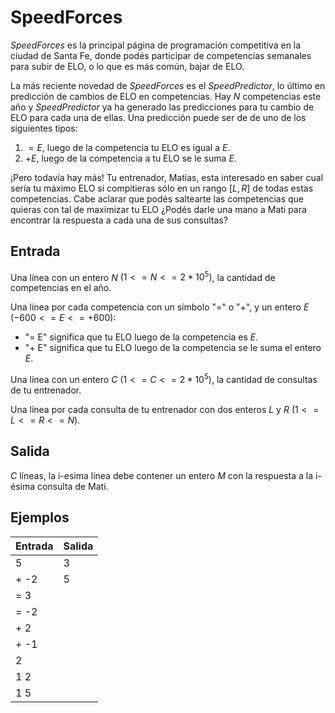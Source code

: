 # SpeedForces

_SpeedForces_ es la principal página de programación competitiva en la ciudad de Santa Fe, donde podés participar de competencias semanales para subir de ELO, o lo que es más común, bajar de ELO.

La más reciente novedad de _SpeedForces_ es el _SpeedPredictor_, lo último en predicción de cambios de ELO en competencias. Hay $N$ competencias este año y _SpeedPredictor_ ya ha generado las predicciones para tu cambio de ELO para cada una de ellas. Una predicción puede ser de de uno de los siguientes tipos:

1. $= E$, luego de la competencia tu ELO es igual a $E$.
2. $+ E$, luego de la competencia a tu ELO se le suma $E$.

¡Pero todavía hay más! Tu entrenador, Matías, esta interesado en saber cual sería tu máximo ELO si compitieras sólo en un rango $[L, R]$ de todas estas competencias. Cabe aclarar que podés saltearte las competencias que quieras con tal de maximizar tu ELO ¿Podés darle una mano a Mati para encontrar la respuesta a cada una de sus consultas?  

## Entrada
Una línea con un entero $N$ $(1 <= N <= 2*10^5)$, la cantidad de competencias en el año.

Una línea por cada competencia con un símbolo "=" o "+", y un entero $E$ $(-600 <= E <= +600)$:
- "= E" significa que tu ELO luego de la competencia es $E$.
- "+ E" significa que tu ELO luego de la competencia se le suma el entero $E$.

Una línea con un entero $C$ $(1 <= C <= 2*10^5)$, la cantidad de consultas de tu entrenador.

Una línea por cada consulta de tu entrenador con dos enteros $L$ y $R$ $(1 <= L <= R <= N)$.

## Salida
$C$ líneas, la i-esima línea debe contener un entero $M$ con la respuesta a la i-ésima consulta de Mati.

## Ejemplos
|Entrada|Salida|
|-|-|
|5|3|
|+ -2|5|
|= 3||
|= -2||
|+ 2||
|+ -1||
|2||
|1 2||
|1 5||
